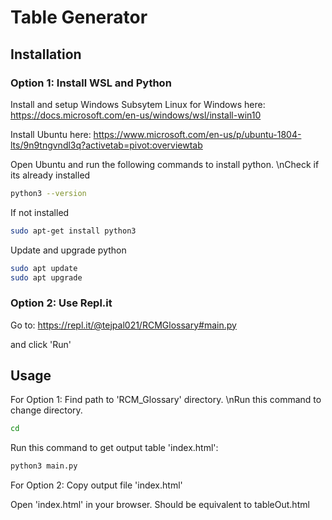 # Table Generator

## Installation

### Option 1: Install WSL and Python
Install and setup Windows Subsytem Linux for Windows here:
https://docs.microsoft.com/en-us/windows/wsl/install-win10

Install Ubuntu here:
https://www.microsoft.com/en-us/p/ubuntu-1804-lts/9n9tngvndl3q?activetab=pivot:overviewtab

Open Ubuntu and run the following commands to install python.
\nCheck if its already installed
```bash
python3 --version
```

If not installed
```bash
sudo apt-get install python3
```

Update and upgrade python
```bash
sudo apt update
sudo apt upgrade
```

### Option 2: Use Repl.it
Go to:
https://repl.it/@tejpal021/RCMGlossary#main.py

and click 'Run'

## Usage
For Option 1:
Find path to 'RCM_Glossary' directory.
\nRun this command to change directory.
```bash
cd 
```
Run this command to get output table 'index.html':
```bash
python3 main.py
```

For Option 2:
Copy output file 'index.html'

Open 'index.html' in your browser.
Should be equivalent to tableOut.html
